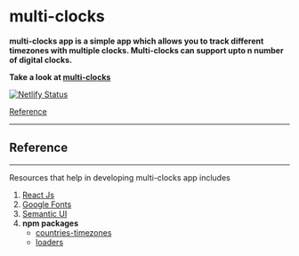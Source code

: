 # multi-clocks

**multi-clocks app is a simple app which allows you to track different timezones with multiple clocks. Multi-clocks can support upto n number of digital clocks.**

**Take a look at [multi-clocks](https://multi-clocks.netlify.app/)**

[![Netlify Status](https://api.netlify.com/api/v1/badges/e31a5798-6d85-4cc7-a626-72f6f81d1636/deploy-status)](https://multi-clocks.netlify.app/)

[Reference](#reference)

---

## Reference

---

Resources that help in developing multi-clocks app includes

1. [React Js](https://reactjs.org/)
2. [Google Fonts](https://fonts.google.com/)
3. [Semantic UI](https://semantic-ui.com/)
4. **npm packages**
   - [countries-timezones](https://www.npmjs.com/package/countries-and-timezones)
   - [loaders](https://www.npmjs.com/package/react-spinners)
